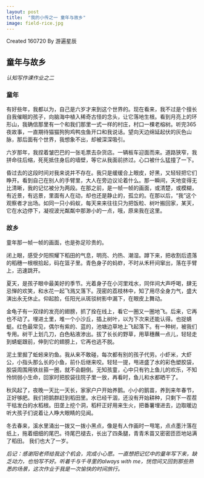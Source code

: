 ```yaml
---
layout: post
title:  "我的小传之一 童年与故乡"
image: field-rice.jpg
---
```


Created 160720 
By 游遍星辰



## 童年与故乡  

*认知写作课作业之二*


### 童年
有好些年，我都以为，自己是六岁才来到这个世界的。现在看来，我不过是个擅长自我催眠的孩子，向脑海中植入稀奇古怪的念头，让它落地生根。看到月亮上的环形山，我确信那里有一个和我们那里一式一样的村庄，村口一棵老榕树。听完365夜故事，一直期待猫猫狗狗鸡鸭虫鱼开口和我说话。望向天边绵延起伏的灰色山脉，那后面有个世界，我想象不出，却被深深吸引。

六岁那年，我捏着皱巴巴的一张毛票去杂货店。一辆板车迎面而来。道路狭窄，我拼命往后缩，死死抵住身后的墙壁，等它从我面前挤过。心口被什么猛撞了一下。

昏过去的这段时间对我来说并不存在。我只是缓缓合上眼皮，好黑，又轻轻把它们睁开。看到自己在别人的手臂里，大人在旁边议论着什么。那一瞬间，天地变得无比清晰，我的记忆被分为两段。在那之前，是一帧一帧的画面，或清楚，或模糊，有近景，有远景，里面有人在动，却也还是静止的，孤立的。在那以后，“我”这个观察者才出场。如同一只小蚂蚁，每天来来往往只为把饭粒、树叶搬回家，某天，它在水边停下，凝视波光粼粼中那渺小的一点，哦，原来我在这里。

### 故乡

童年那一帧一帧的画面，也是弥足珍贵的。

闭上眼，感受夕阳照耀下稻田的气息，明亮、灼热、潮湿。蹲下来，把收割后遗落的稻穗一根根拾起，码在篮子里。青色身子的蚂蚱，不时从禾秆间窜出，落在手臂上，迅速跳开。

夏天，是孩子眼中最美好的季节。光着身子在小河里戏水，同伴间大声呼喝，肆无忌惮的欢笑，和水花一起飞溅又落下。茂密的荔枝林中，知了用尽全身力气，盛大演出永无休止。仰起脸，任阳光从斑驳树影中漏下，在眼皮上舞动。

金龟子有一双绿的发亮的翅膀，抓了拴在线上，看它一圈又一圈地飞。后来，它再也不动了。埋进土里，堆一个小沙丘，插上树叶，以为下次来还能认得。也捉蜻蜓。红色最常见，偶尔有紫的、蓝的，池塘边草地上飞起落下。有一种树，被我们专用。树干上划几刀，白色粘液渗出。拔了长长的野草，用草穗蘸一点儿，轻轻走到蜻蜓跟前，伸到它的翅膀上，它再也逃不脱。

泥土里掘了蚯蚓来钓鱼。我从来不敢碰，每次都有别的孩子代劳。小虾米，大虾公，小指头那么长的小鱼，前仆后继来咬。轻轻一提，甩进盛了水的彩色塑胶袋，胶袋周围用铁丝箍一圈，就不会翻倒。无知孩童，心中只有钓上鱼儿的欢乐，不知怜悯弱小生命，回家时把胶袋往院子里一放，再看时，鱼儿和水都晒干了。

秋风起了，夜晚一天比一天长，家家户户开始养鹅。小小的鹅苗，养到来年春节，正好够肥。我们把鹅群赶到稻田里。水已经干涸，还没有开始耕种，只剩下一茬茬干枯发白的水稻根。田垄上挖个洞，稻秆正好用来生火，把番薯埋进去，边取暖边听大孩子们说着让人睁大眼睛的见闻。

冬去春来，溪水里涌出一拨又一拨小黑点，像是有人作画时一甩笔，点点墨汁落在纸上，拖着细细的尾巴。待尾巴褪去，长出了四条腿，青青禾苗又密密匝匝地站满了稻田。 我们也大了一岁。 

*后记：感谢阳老师给我这个机会，完成小心愿。一直想把记忆中的童年写下来，缺乏动力，也怕写不好。听着千与千寻里的always with me，恍惚间又回到那些熟悉的场景，这次作业于我是一次愉快的时间旅行。*

